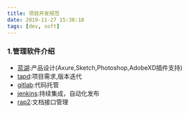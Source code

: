 ```yaml
---
title: 项目开发规范
date: 2019-11-27 15:38:18
tags: [dev, soft]
---
```


### 1.管理软件介绍
- [蓝湖](https://lanhuapp.com):产品设计(Axure,Sketch,Photoshop,AdobeXD插件支持)
- [tapd](https://www.tapd.cn):项目需求,版本迭代
- [gitlab]():代码托管
- [jenkins](https://jenkins.io/):持续集成，自动化发布
- [rap2](https://github.com/thx/rap2-delos):文档接口管理




